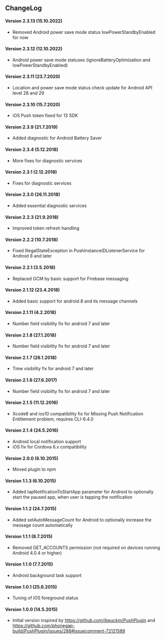 ## ChangeLog
#### Version 2.3.13 (15.10.2022)
- Removed Android power save mode status lowPowerStandbyEnabled for now

#### Version 2.3.12 (12.10.2022)
- Android power save mode statuses (ignoreBatteryOptimization and lowPowerStandbyEnabled)

#### Version 2.3.11 (23.7.2020)
- Location and power save mode status check update for Android API level 28 and 29

#### Version 2.3.10 (15.7.2020)
- iOS Push token fixed for 13 SDK

#### Version 2.3.9 (21.7.2019)
- Added diagnostic for Android Battery Saver

#### Version 2.3.4 (5.12.2018)
- More fixes for diagnostic services

#### Version 2.3.1 (2.12.2018)
- Fixes for diagnostic services

#### Version 2.3.0 (26.11.2018)
- Added essential diagnostic services

#### Version 2.2.3 (21.9.2018)
- Improved token refresh handling

#### Version 2.2.2 (10.7.2018)
- Fixed IllegalStateException in PushInstanceIDListenerService for Android 8 and later 

#### Version 2.2.1 (3.5.2018)
- Replaced GCM by basic support for Firebase messaging 

#### Version 2.1.12 (23.4.2018)
- Added basic support for android 8 and its message channels 

#### Version 2.1.11 (4.2.2018)
- Number field visibility fix for android 7 and later

#### Version 2.1.8 (27.1.2018)
- Number field visibility fix for android 7 and later

#### Version 2.1.7 (26.1.2018)
- Time visibility fix for android 7 and later

#### Version 2.1.6 (27.6.2017)
- Number field visibility fix for android 7 and later

#### Version 2.1.5 (11.12.2016)
- Xcode8 and ios10 compatibility fix for Missing Push Notification Entitlement problem, requires CLI-6.4.0

#### Version 2.1.4 (24.5.2016)
- Android local notification support
- iOS fix for Cordova 6.x compatibility 

#### Version 2.0.0 (6.10.2015)
- Moved plugin to npm

#### Version 1.1.3 (6.10.2015)
- Added tapNotificationToStartApp parameter for Android to optionally start the paused app, when user is tapping the notification

#### Version 1.1.2 (24.7.2015)
- Added setAutoMessageCount for Android to optionally increase the message count automatically

#### Version 1.1.1 (8.7.2015)
- Removed GET_ACCOUNTS permission (not required on devices running Android 4.0.4 or higher)

#### Version 1.1.0 (7.7.2015)
- Android background task support

#### Version 1.0.1 (25.6.2015)
- Tuning of iOS foreground status

#### Version 1.0.0 (14.5.2015)
- Initial version inspired by https://github.com/jbeuckm/PushPlugin and
  https://github.com/phonegap-build/PushPlugin/issues/288#issuecomment-72121589